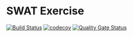 # SWAT Exercise

[![Build Status](https://travis-ci.com/ItsKev/SWAT_Exercise.svg?branch=master)](https://travis-ci.com/ItsKev/SWAT_Exercise)
[![codecov](https://codecov.io/gh/ItsKev/SWAT_Exercise/branch/master/graph/badge.svg)](https://codecov.io/gh/ItsKev/SWAT_Exercise)
[![Quality Gate Status](https://sonarcloud.io/api/project_badges/measure?project=ch.hslu.appe.18fs%3Ag05-fbs&metric=alert_status)](https://sonarcloud.io/dashboard?id=ch.hslu.appe.18fs%3Ag05-fbs)
